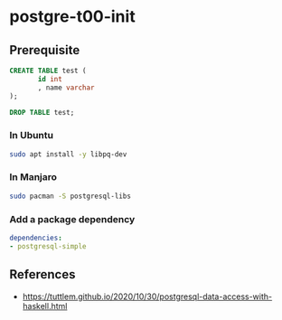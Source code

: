 # postgre-t00-init

## Prerequisite

```sql
CREATE TABLE test (
       id int
       , name varchar
);

DROP TABLE test;
```

### In Ubuntu

```sh
sudo apt install -y libpq-dev
```

### In Manjaro

```sh
sudo pacman -S postgresql-libs
```

### Add a package dependency

```yaml
dependencies:
- postgresql-simple
```

## References

- <https://tuttlem.github.io/2020/10/30/postgresql-data-access-with-haskell.html>
